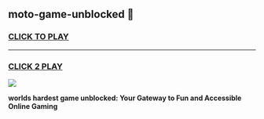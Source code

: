 
## moto-game-unblocked 👋
<h3>
<a href="https://premium.freeplayer.one?title=moto-game-unblocked&ref=14F">CLICK TO PLAY</a></h3>
<hr>

<h3>
<a href="https://premium.freeplayer.one?title=moto-game-unblocked&ref=14F">CLICK 2 PLAY</a>
  
</h3>

<a href="https://premium.freeplayer.one?title=moto-game-unblocked&ref=12F/"><img src="https://clearcache.store/games.png"></a>


**worlds hardest game unblocked: Your Gateway to Fun and Accessible Online Gaming**
